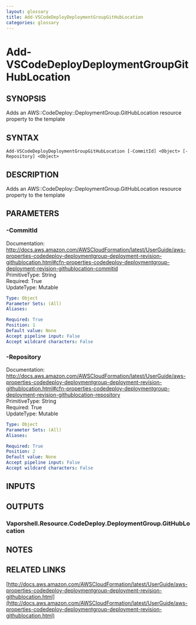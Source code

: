 ```yaml
---
layout: glossary
title: Add-VSCodeDeployDeploymentGroupGitHubLocation
categories: glossary
---
```


# Add-VSCodeDeployDeploymentGroupGitHubLocation

## SYNOPSIS
Adds an AWS::CodeDeploy::DeploymentGroup.GitHubLocation resource property to the template

## SYNTAX

```
Add-VSCodeDeployDeploymentGroupGitHubLocation [-CommitId] <Object> [-Repository] <Object>
```

## DESCRIPTION
Adds an AWS::CodeDeploy::DeploymentGroup.GitHubLocation resource property to the template

## PARAMETERS

### -CommitId
Documentation: http://docs.aws.amazon.com/AWSCloudFormation/latest/UserGuide/aws-properties-codedeploy-deploymentgroup-deployment-revision-githublocation.html#cfn-properties-codedeploy-deploymentgroup-deployment-revision-githublocation-commitid    
PrimitiveType: String    
Required: True    
UpdateType: Mutable

```yaml
Type: Object
Parameter Sets: (All)
Aliases: 

Required: True
Position: 1
Default value: None
Accept pipeline input: False
Accept wildcard characters: False
```

### -Repository
Documentation: http://docs.aws.amazon.com/AWSCloudFormation/latest/UserGuide/aws-properties-codedeploy-deploymentgroup-deployment-revision-githublocation.html#cfn-properties-codedeploy-deploymentgroup-deployment-revision-githublocation-repository    
PrimitiveType: String    
Required: True    
UpdateType: Mutable

```yaml
Type: Object
Parameter Sets: (All)
Aliases: 

Required: True
Position: 2
Default value: None
Accept pipeline input: False
Accept wildcard characters: False
```

## INPUTS

## OUTPUTS

### Vaporshell.Resource.CodeDeploy.DeploymentGroup.GitHubLocation

## NOTES

## RELATED LINKS

[http://docs.aws.amazon.com/AWSCloudFormation/latest/UserGuide/aws-properties-codedeploy-deploymentgroup-deployment-revision-githublocation.html](http://docs.aws.amazon.com/AWSCloudFormation/latest/UserGuide/aws-properties-codedeploy-deploymentgroup-deployment-revision-githublocation.html)


